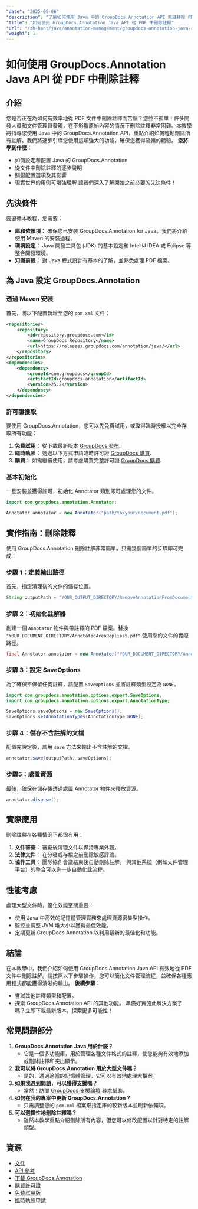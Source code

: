 ```yaml
---
"date": "2025-05-06"
"description": "了解如何使用 Java 中的 GroupDocs.Annotation API 無縫移除 PDF 文件中的註解。按照我們的分步指南，有效率地管理文件。"
"title": "如何使用 GroupDocs.Annotation Java API 從 PDF 中刪除註釋"
"url": "/zh-hant/java/annotation-management/groupdocs-annotation-java-remove-pdf-annotations/"
"weight": 1
---
```


# 如何使用 GroupDocs.Annotation Java API 從 PDF 中刪除註釋
## 介紹
您是否正在為如何有效率地從 PDF 文件中刪除註釋而苦惱？您並不孤單！許多開發人員和文件管理員發現，在不影響原始內容的情況下刪除註釋非常困難。本教學將指導您使用 Java 中的 GroupDocs.Annotation API，重點介紹如何輕鬆刪除所有註解。我們將逐步引導您使用這項強大的功能，確保您獲得流暢的體驗。
**您將學到什麼：**
- 如何設定和配置 Java 的 GroupDocs.Annotation
- 從文件中刪除註釋的逐步說明
- 關鍵配置選項及其影響
- 現實世界的用例可增強理解
讓我們深入了解開始之前必要的先決條件！
## 先決條件
要遵循本教程，您需要：
- **庫和依賴項：** 確保您已安裝 GroupDocs.Annotation for Java。我們將介紹使用 Maven 的安裝過程。
- **環境設定：** Java 開發工具包 (JDK) 的基本設定和 IntelliJ IDEA 或 Eclipse 等整合開發環境。
- **知識前提：** 對 Java 程式設計有基本的了解，並熟悉處理 PDF 檔案。
## 為 Java 設定 GroupDocs.Annotation
### 透過 Maven 安裝
首先，將以下配置新增至您的 `pom.xml` 文件：
```xml
<repositories>
    <repository>
        <id>repository.groupdocs.com</id>
        <name>GroupDocs Repository</name>
        <url>https://releases.groupdocs.com/annotation/java/</url>
    </repository>
</repositories>
<dependencies>
    <dependency>
        <groupId>com.groupdocs</groupId>
        <artifactId>groupdocs-annotation</artifactId>
        <version>25.2</version>
    </dependency>
</dependencies>
```
### 許可證獲取
要使用 GroupDocs.Annotation，您可以先免費試用，或取得臨時授權以完全存取所有功能：
1. **免費試用：** 從下載最新版本 [GroupDocs 發布](https://releases。groupdocs.com/annotation/java/).
2. **臨時執照：** 透過以下方式申請臨時許可證 [GroupDocs 購買](https://purchase。groupdocs.com/temporary-license/).
3. **購買：** 如需繼續使用，請考慮購買完整許可證 [GroupDocs 購買](https://purchase。groupdocs.com/buy).
### 基本初始化
一旦安裝並獲得許可，初始化 Annotator 類別即可處理您的文件。
```java
import com.groupdocs.annotation.Annotator;

Annotator annotator = new Annotator("path/to/your/document.pdf");
```
## 實作指南：刪除註釋
使用 GroupDocs.Annotation 刪除註解非常簡單。只需幾個簡單的步驟即可完成：
### 步驟 1：定義輸出路徑
首先，指定清理後的文件的儲存位置。
```java
String outputPath = "YOUR_OUTPUT_DIRECTORY/RemoveAnnotationFromDocument.pdf"; // 使用您的路徑進行更新
```
### 步驟 2：初始化註解器
創建一個 `Annotator` 物件與帶註釋的 PDF 檔案。替換 `"YOUR_DOCUMENT_DIRECTORY/AnnotatedAreaReplies5.pdf"` 使用您的文件的實際路徑。
```java
final Annotator annotator = new Annotator("YOUR_DOCUMENT_DIRECTORY/AnnotatedAreaReplies5.pdf");
```
### 步驟 3：設定 SaveOptions
為了確保不保留任何註釋，請配置 `SaveOptions` 並將註釋類型設定為 `NONE`。
```java
import com.groupdocs.annotation.options.export.SaveOptions;
import com.groupdocs.annotation.options.export.AnnotationType;

SaveOptions saveOptions = new SaveOptions();
saveOptions.setAnnotationTypes(AnnotationType.NONE);
```
### 步驟 4：儲存不含註解的文檔
配置完設定後，調用 `save` 方法來輸出不含註解的文檔。
```java
annotator.save(outputPath, saveOptions);
```
### 步驟5：處置資源
最後，確保在儲存後透過處置 Annotator 物件來釋放資源。
```java
annotator.dispose();
```
## 實際應用
刪除註釋在各種情況下都很有用：
1. **文件審查：** 審查後清理文件以保持專業外觀。
2. **法律文件：** 在分發或存檔之前刪除敏感評論。
3. **協作工具：** 團隊協作會議結束後自動刪除註解。
與其他系統（例如文件管理平台）的整合可以進一步自動化此流程。
## 性能考慮
處理大型文件時，優化效能至關重要：
- 使用 Java 中高效的記憶體管理實務來處理資源密集型操作。
- 監控並調整 JVM 堆大小以獲得最佳效能。
- 定期更新 GroupDocs.Annotation 以利用最新的最佳化和功能。
## 結論
在本教學中，我們介紹如何使用 GroupDocs.Annotation Java API 有效地從 PDF 文件中刪除註解。請按照以下步驟操作，您可以簡化文件管理流程，並確保各種應用程式都能獲得清晰的輸出。
**後續步驟：**
- 嘗試其他註釋類型和配置。
- 探索 GroupDocs.Annotation API 的其他功能。
準備好實施此解決方案了嗎？立即下載最新版本，探索更多可能性！
## 常見問題部分
1. **GroupDocs.Annotation Java 用於什麼？**
   - 它是一個多功能庫，用於管理各種文件格式的註釋，使您能夠有效地添加或刪除註釋和突出顯示。
2. **我可以將 GroupDocs.Annotation 用於大型文件嗎？**
   - 是的，透過適當的記憶體管理，它可以有效地處理大檔案。
3. **如果我遇到問題，可以獲得支援嗎？**
   - 當然！訪問 [GroupDocs 支援論壇](https://forum.groupdocs.com/c/annotation/) 尋求幫助。
4. **如何在我的專案中更新 GroupDocs.Annotation？**
   - 只需調整您的 `pom.xml` 檔案來指定庫的較新版本並刷新依賴項。
5. **可以選擇性地刪除註釋嗎？**
   - 雖然本教學重點介紹刪除所有內容，但您可以修改配置以針對特定的註解類型。
## 資源
- [文件](https://docs.groupdocs.com/annotation/java/)
- [API 參考](https://reference.groupdocs.com/annotation/java/)
- [下載 GroupDocs.Annotation](https://releases.groupdocs.com/annotation/java/)
- [購買許可證](https://purchase.groupdocs.com/buy)
- [免費試用版](https://releases.groupdocs.com/annotation/java/)
- [臨時執照申請](https://purchase.groupdocs.com/temporary-license/)